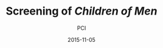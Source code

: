 ---
layout: post
title: "Screening of <i>Children of Men</i>"
cleantitle: "Screening of Children of Men"
film: "Children of Men"
author: PCI
date: 2015-11-05
day: "Thursday"
dd: "05"
mm: "November"
excerpt: "In a dystopian future where thorough infertility drives the world into chaos, British bureaucrat Theo (Clive Owen) finds an illegal immigrant who’s pregnant and must escape from the country, which has closed its borders to all foreigners."
image: "/images/events/childrenofmen.jpg"
location: "Harrison M20"
time: 9:00 PM
tags: 
- event
---